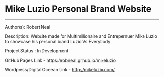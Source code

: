 # Mike Luzio Personal Brand Website

---

Author(s): Robert Neal 

Description: Website made for Multimillionaire and Entrepernuer Mike Luzio to showcase his personal brand Luzio Vs Everybody

Project Status : In Development

GitHub Pages Link - https://robneal.github.io/mikeluzio

Wordpress/Digital Oceean Link  - http://mikeluzio.com/
